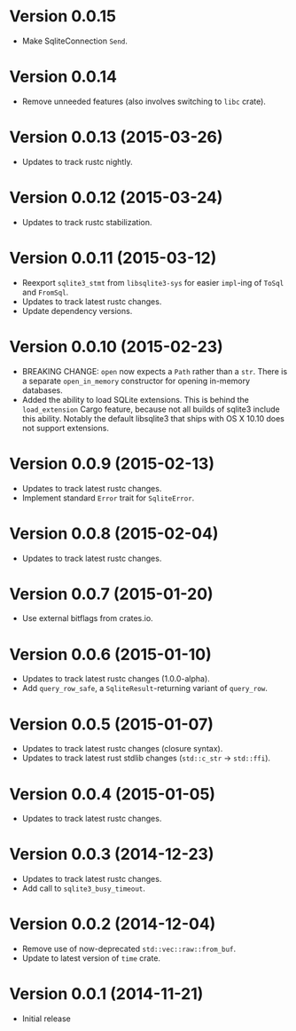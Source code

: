 # Version 0.0.15

* Make SqliteConnection `Send`.

# Version 0.0.14

* Remove unneeded features (also involves switching to `libc` crate).

# Version 0.0.13 (2015-03-26)

* Updates to track rustc nightly.

# Version 0.0.12 (2015-03-24)

* Updates to track rustc stabilization.

# Version 0.0.11 (2015-03-12)

* Reexport `sqlite3_stmt` from `libsqlite3-sys` for easier `impl`-ing of `ToSql` and `FromSql`.
* Updates to track latest rustc changes.
* Update dependency versions.

# Version 0.0.10 (2015-02-23)

* BREAKING CHANGE: `open` now expects a `Path` rather than a `str`. There is a separate
  `open_in_memory` constructor for opening in-memory databases.
* Added the ability to load SQLite extensions. This is behind the `load_extension` Cargo feature,
  because not all builds of sqlite3 include this ability. Notably the default libsqlite3 that
	ships with OS X 10.10 does not support extensions.

# Version 0.0.9 (2015-02-13)

* Updates to track latest rustc changes.
* Implement standard `Error` trait for `SqliteError`.

# Version 0.0.8 (2015-02-04)

* Updates to track latest rustc changes.

# Version 0.0.7 (2015-01-20)

* Use external bitflags from crates.io.

# Version 0.0.6 (2015-01-10)

* Updates to track latest rustc changes (1.0.0-alpha).
* Add `query_row_safe`, a `SqliteResult`-returning variant of `query_row`.

# Version 0.0.5 (2015-01-07)

* Updates to track latest rustc changes (closure syntax).
* Updates to track latest rust stdlib changes (`std::c_str` -> `std::ffi`).

# Version 0.0.4 (2015-01-05)

* Updates to track latest rustc changes.

# Version 0.0.3 (2014-12-23)

* Updates to track latest rustc changes.
* Add call to `sqlite3_busy_timeout`.

# Version 0.0.2 (2014-12-04)

* Remove use of now-deprecated `std::vec::raw::from_buf`.
* Update to latest version of `time` crate.

# Version 0.0.1 (2014-11-21)

* Initial release
